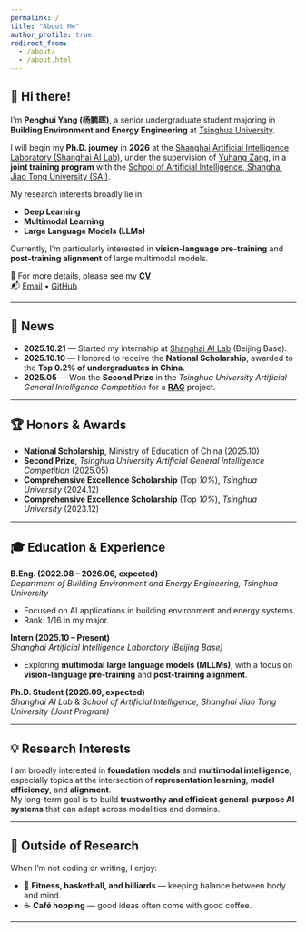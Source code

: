 ```yaml
---
permalink: /
title: "About Me"
author_profile: true
redirect_from: 
  - /about/
  - /about.html
---
```


## 👋 Hi there!

I'm **Penghui Yang (杨鹏晖)**, a senior undergraduate student majoring in **Building Environment and Energy Engineering** at [Tsinghua University](https://www.tsinghua.edu.cn/).

I will begin my **Ph.D. journey** in **2026** at the [Shanghai Artificial Intelligence Laboratory (Shanghai AI Lab)](https://www.shlab.org.cn/), under the supervision of [Yuhang Zang](https://yuhangzang.github.io/), in a **joint training program** with the [School of Artificial Intelligence, Shanghai Jiao Tong University (SAI)](https://soai.sjtu.edu.cn/).  

My research interests broadly lie in:

- **Deep Learning**  
- **Multimodal Learning**  
- **Large Language Models (LLMs)**  

Currently, I’m particularly interested in **vision-language pre-training** and **post-training alignment** of large multimodal models.

📄 For more details, please see my [**CV**](/assets/CV.pdf)  
📬 [Email](mailto:yph22@mails.tsinghua.edu.cn) • [GitHub](https://github.com/yph22)

---

## 📰 News

- **2025.10.21** — Started my internship at [Shanghai AI Lab](https://www.shlab.org.cn/) (Beijing Base).  
- **2025.10.10** — Honored to receive the **National Scholarship**, awarded to the **Top 0.2% of undergraduates in China**.  
- **2025.05** — Won the **Second Prize** in the *Tsinghua University Artificial General Intelligence Competition* for a [**RAG**](https://github.com/BEEE22/Cleanroom-RAG) project.  

---

## 🏆 Honors & Awards

- **National Scholarship**, Ministry of Education of China (2025.10)  
- **Second Prize**, *Tsinghua University Artificial General Intelligence Competition* (2025.05)  
- **Comprehensive Excellence Scholarship** (Top *10%*), *Tsinghua University* (2024.12)  
- **Comprehensive Excellence Scholarship** (Top *10%*), *Tsinghua University* (2023.12)  

---

## 🎓 Education & Experience

**B.Eng. (2022.08 – 2026.06, expected)**  
*Department of Building Environment and Energy Engineering, Tsinghua University*  
- Focused on AI applications in building environment and energy systems.  
- Rank: 1/16 in my major.  

**Intern (2025.10 – Present)**  
*Shanghai Artificial Intelligence Laboratory (Beijing Base)*  
- Exploring **multimodal large language models (MLLMs)**, with a focus on **vision-language pre-training** and **post-training alignment**.  

**Ph.D. Student (2026.09, expected)**  
*Shanghai AI Lab* & *School of Artificial Intelligence, Shanghai Jiao Tong University (Joint Program)*  

---

## 💡 Research Interests

I am broadly interested in **foundation models** and **multimodal intelligence**, especially topics at the intersection of **representation learning**, **model efficiency**, and **alignment**.  
My long-term goal is to build **trustworthy and efficient general-purpose AI systems** that can adapt across modalities and domains.

---

## 🌱 Outside of Research

When I’m not coding or writing, I enjoy:  
- 🏃 **Fitness, basketball, and billiards** — keeping balance between body and mind.  
- ☕ **Café hopping** — good ideas often come with good coffee.  

---
